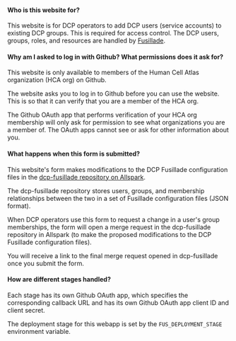 #### Who is this website for?

This website is for DCP operators to add DCP users (service accounts) to existing
DCP groups. This is required for access control. The DCP users, groups, roles, and
resources are handled by [Fusillade](https://github.com/HumanCellAtlas/fusillade).

#### Why am I asked to log in with Github? What permissions does it ask for?

This website is only available to members of the Human Cell Atlas organization (HCA org) on Github.

The website asks you to log in to Github before you can use the website. This is so that it can verify
that you are a member of the HCA org.

The Github OAuth app that performs verification of your HCA org membership will only ask for permission
to see what organizations you are a member of. The OAuth apps cannot see or ask for other information
about you.

#### What happens when this form is submitted?

This website's form makes modifications to the DCP Fusillade configuration files in the
[dcp-fusillade repository on Allspark](https://allspark.dev.data.humancellatlas.org/HumanCellAtlas/dcp-fusillade).

The dcp-fusillade repository stores users, groups, and membership relationships between the two
in a set of Fusillade configuration files (JSON format).

When DCP operators use this form to request a change in a user's group memberships, the form will
open a merge request in the dcp-fusillade repository in Allspark (to make the proposed modifications
to the DCP Fusillade configuration files).

You will receive a link to the final merge request opened in dcp-fusillade once you submit the form.

#### How are different stages handled?

Each stage has its own Github OAuth app, which specifies the corresponding callback URL and has its own
Github OAuth app client ID and client secret.

The deployment stage for this webapp is set by the `FUS_DEPLOYMENT_STAGE` environment variable.
